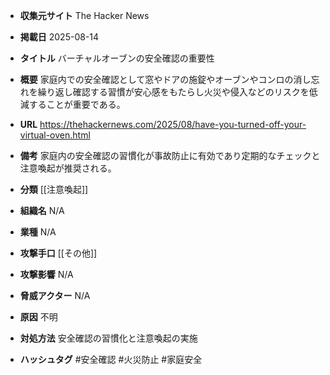 - **収集元サイト**
The Hacker News

- **掲載日**
2025-08-14

- **タイトル**
バーチャルオーブンの安全確認の重要性

- **概要**
家庭内での安全確認として窓やドアの施錠やオーブンやコンロの消し忘れを繰り返し確認する習慣が安心感をもたらし火災や侵入などのリスクを低減することが重要である。

- **URL**
https://thehackernews.com/2025/08/have-you-turned-off-your-virtual-oven.html

- **備考**
家庭内の安全確認の習慣化が事故防止に有効であり定期的なチェックと注意喚起が推奨される。

- **分類**
[[注意喚起]]

- **組織名**
N/A

- **業種**
N/A

- **攻撃手口**
[[その他]]

- **攻撃影響**
N/A

- **脅威アクター**
N/A

- **原因**
不明

- **対処方法**
安全確認の習慣化と注意喚起の実施

- **ハッシュタグ**
#安全確認 #火災防止 #家庭安全
